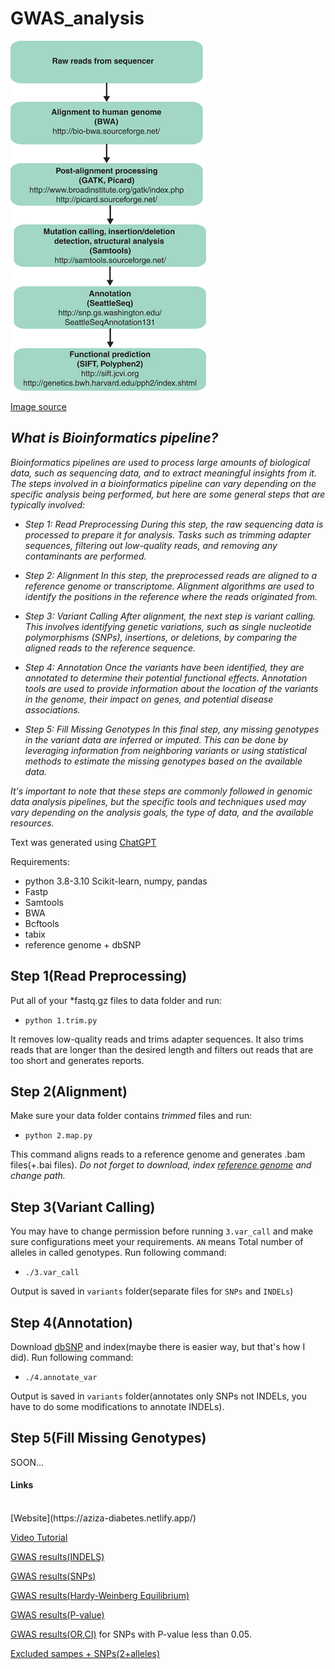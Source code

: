 # GWAS_analysis

![IM](im.png)


[Image source](https://www.researchgate.net/figure/Schematic-of-a-bioinformatics-pipeline-Examples-of-the-most-commonly-used-publicly_fig3_250923605)

## *What is Bioinformatics pipeline?*

*Bioinformatics pipelines are used to process large amounts of biological data, such as sequencing data, and to extract meaningful insights from it. The steps involved in a bioinformatics pipeline can vary depending on the specific analysis being performed, but here are some general steps that are typically involved:*

 - *Step 1: Read Preprocessing During this step, the raw sequencing data
   is processed to prepare it for analysis. Tasks such as trimming
   adapter sequences, filtering out low-quality reads, and removing any
   contaminants are performed.*
   
 - *Step 2: Alignment In this step, the preprocessed reads are aligned to
   a reference genome or transcriptome. Alignment algorithms are used to
   identify the positions in the reference where the reads originated
   from.*
   
  - *Step 3: Variant Calling After alignment, the next step is variant
   calling. This involves identifying genetic variations, such as single
   nucleotide polymorphisms (SNPs), insertions, or deletions, by
   comparing the aligned reads to the reference sequence.*
   
   - *Step 4: Annotation Once the variants have been identified, they are
   annotated to determine their potential functional effects. Annotation
   tools are used to provide information about the location of the
   variants in the genome, their impact on genes, and potential disease
   associations.*
   
   - *Step 5: Fill Missing Genotypes In this final step, any missing
   genotypes in the variant data are inferred or imputed. This can be
   done by leveraging information from neighboring variants or using
   statistical methods to estimate the missing genotypes based on the
   available data.*

*It's important to note that these steps are commonly followed in genomic data analysis pipelines, but the specific tools and techniques used may vary depending on the analysis goals, the type of data, and the available resources.*

Text was generated using [ChatGPT](https://chat.openai.com/)

Requirements:

 - python 3.8-3.10 
 Scikit-learn, numpy, pandas 
 - Fastp 
 - Samtools 
 - BWA
 - Bcftools
 - tabix
 - reference genome + dbSNP
## Step 1(Read Preprocessing)

Put all of your *fastq.gz files to data folder and run:
-     python 1.trim.py

It removes low-quality reads and trims adapter sequences. It also trims reads that are longer than the desired length and filters out reads that are too short and generates reports.


## Step 2(Alignment)

Make sure your data folder contains *trimmed* files and run:
-     python 2.map.py

This command aligns reads to a reference genome and generates .bam files(+.bai files).
*Do not forget to download, index [reference genome](https://www.ncbi.nlm.nih.gov/genome/guide/human/) and change path.*

## Step 3(Variant Calling)

You may have to change permission before running `3.var_call` and make sure configurations meet your requirements. `AN` means Total number of alleles in called genotypes.
Run following command:

-     ./3.var_call

Output is saved in `variants` folder(separate files for `SNPs` and `INDELs`)

## Step 4(Annotation)

Download [dbSNP](https://www.ncbi.nlm.nih.gov/genome/guide/human/) and index(maybe there is easier way, but that's how I did).
Run following command:

-     ./4.annotate_var

Output is saved in `variants` folder(annotates only SNPs not INDELs, you have to do some modifications to annotate INDELs).

## Step 5(Fill Missing Genotypes)

SOON...


#### Links
<br>
[Website](https://aziza-diabetes.netlify.app/) 

[Video Tutorial](https://youtu.be/RSbNVv47EHM) 

[GWAS results(INDELS)](https://drive.google.com/file/d/1eohdtdyZrF-Xog0zflciWzuxy2kYq7Cm/view?usp=sharing) 

[GWAS results(SNPs)](https://docs.google.com/spreadsheets/d/1OIdxdldcfwFWI-uHqFqgwsSimjU7js34/edit?usp=share_link&ouid=112267455847643950553&rtpof=true&sd=true) 

[GWAS results(Hardy-Weinberg Equilibrium)](https://drive.google.com/file/d/1ephEzd4ung1l5aFKupGyZW5X5AIgxI8s/view?usp=share_link) 

[GWAS results(P-value)](https://drive.google.com/file/d/12k5GoLTlckXjSBJef40jBR2oq2phNwdY/view?usp=sharing) 

[GWAS results(OR,CI)](https://drive.google.com/file/d/1PKaDUQjyc6-NDEtB8oMxD-kHix50X1PS/view?usp=sharing) for SNPs with P-value less than 0.05.

[Excluded sampes + SNPs(2+alleles)](https://docs.google.com/document/d/1Q7PxEzHJMG7UideHzl2PTs6Em3BkV62mrLiwfAMiDR4/edit?usp=sharing) 





